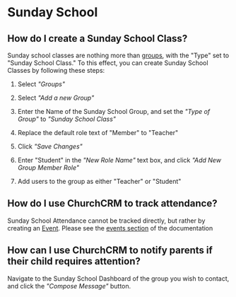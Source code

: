 # Sunday School

## How do I create a Sunday School Class?
Sunday school classes are nothing more than [groups](Groups.md), with the "Type" set to "Sunday School Class."  To this effect, you can create Sunday School Classes by following these steps:

1. Select _"Groups"_

2. Select _"Add a new Group"_

3. Enter the Name of the Sunday School Group, and set the _"Type of Group"_ to _"Sunday School Class"_

4. Replace the default role text of "Member" to "Teacher"

5. Click _"Save Changes"_

6. Enter "Student" in the _"New Role Name"_ text box, and click _"Add New Group Member Role"_

7. Add users to the group as either "Teacher" or "Student"

## How do I use ChurchCRM to track attendance?

Sunday School Attendance cannot be tracked directly, but rather by creating an [Event](Events.md).  Please see the [events section](Events.md) of the documentation

## How can I use ChurchCRM to notify parents if their child requires attention?

Navigate to the Sunday School Dashboard of the group you wish to contact, and click the _"Compose Message"_ button.
